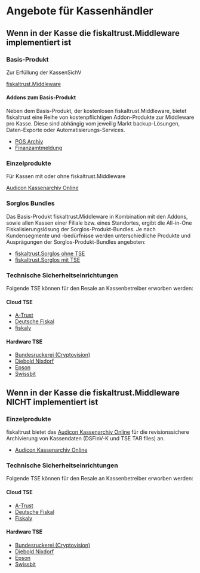 # Angebote für Kassenhändler

## Wenn in der Kasse die fiskaltrust.Middleware implementiert ist

### Basis-Produkt

Zur Erfüllung der KassenSichV

[fiskaltrust.Middleware](../../product-service-description/compliance-as-a-service/produkte/lokal-installierte-middleware.md) 

#### Addons zum Basis-Produkt

Neben dem Basis-Produkt, der kostenlosen fiskaltrust.Middleware, bietet fiskaltrust eine Reihe von kostenpflichtigen Addon-Produkte zur Middleware pro Kasse. Diese sind abhängig vom jeweilig Markt backup-Lösungen, Daten-Exporte oder Automatisierungs-Services. 

- [POS Archiv](../../product-service-description/revisionssichere-daten-as-a-service/produkte/pos-archiv.md) 
- [Finanzamtmeldung](../../product-service-description/compliance-as-a-service/produkte/Finanzamtmeldung.md) 

### Einzelprodukte

Für Kassen mit oder ohne fiskaltrust.Middleware

[Audicon Kassenarchiv Online](../../product-service-description/revisionssichere-daten-as-a-service/produkte/Audicon-Kassenarchiv-Online.md) 

### Sorglos Bundles

Das Basis-Produkt fiskaltrust.Middleware in Kombination mit den Addons, sowie allen Kassen einer Filiale bzw. eines Standortes, ergibt die All-in-One Fiskalisierungslösung der Sorglos-Produkt-Bundles. Je nach Kundensegmente und -bedürfnisse werden unterschiedliche Produkte und Ausprägungen der Sorglos-Produkt-Bundles angeboten: 

- [fiskaltrust.Sorglos ohne TSE](Sorglos-ohne-TSE.md) 
- [fiskaltrust.Sorglos mit TSE](Sorglos-mit-TSE.md) 

### Technische Sicherheitseinrichtungen

Folgende TSE können für den Resale an Kassenbetreiber erworben werden:

#### Cloud TSE

- [A-Trust](../../product-service-description/compliance-as-a-service/features/TSE-A-Trust-Interoperabilität.md)
- [Deutsche Fiskal](../../product-service-description/compliance-as-a-service/features/TSE-Deutsche-Fiskal-Interoperabilität.md)
- [fiskaly](../../product-service-description/compliance-as-a-service/features/TSE-Fiskaly-Interoperabilität.md)

#### Hardware TSE

- [Bundesruckerei (Cryptovision)](../../product-service-description/compliance-as-a-service/features/TSE-Cryptovision-Interoperabilität.md)
- [Diebold Nixdorf](../../product-service-description/compliance-as-a-service/features/TSE-Diebold-Nixdorf-Interoperabilität.md)
- [Epson](../../product-service-description/compliance-as-a-service/features/TSE-Epson-Interoperabilität.md)
- [Swissbit](../../product-service-description/compliance-as-a-service/features/TSE-Swissbit-Interoperabilität.md)

## Wenn in der Kasse die fiskaltrust.Middleware NICHT implementiert ist

### Einzelprodukte

fiskaltrust bietet das [Audicon Kassenarchiv Online](../../product-service-description/revisionssichere-daten-as-a-service/produkte/Audicon-Kassenarchiv-Online.md) für die revisionssichere Archivierung von Kassendaten (DSFinV-K und TSE TAR files) an.

- [Audicon Kassenarchiv Online](../../product-service-description/revisionssichere-daten-as-a-service/produkte/Audicon-Kassenarchiv-Online.md) 

### Technische Sicherheitseinrichtungen

Folgende TSE können für den Resale an Kassenbetreiber erworben werden:

#### Cloud TSE

- [A-Trust](../../product-service-description/compliance-as-a-service/features/TSE-A-Trust-Interoperabilität.md)
- [Deutsche Fiskal](../../product-service-description/compliance-as-a-service/features/TSE-Deutsche-Fiskal-Interoperabilität.md)
- [Fiskaly](../../product-service-description/compliance-as-a-service/features/TSE-Fiskaly-Interoperabilität.md)

#### Hardware TSE

- [Bundesruckerei (Cryptovision)](../../product-service-description/compliance-as-a-service/features/TSE-Cryptovision-Interoperabilität.md)
- [Diebold Nixdorf](../../product-service-description/compliance-as-a-service/features/TSE-Diebold-Nixdorf-Interoperabilität.md)
- [Epson](../../product-service-description/compliance-as-a-service/features/TSE-Epson-Interoperabilität.md)
- [Swissbit](../../product-service-description/compliance-as-a-service/features/TSE-Swissbit-Interoperabilität.md)

